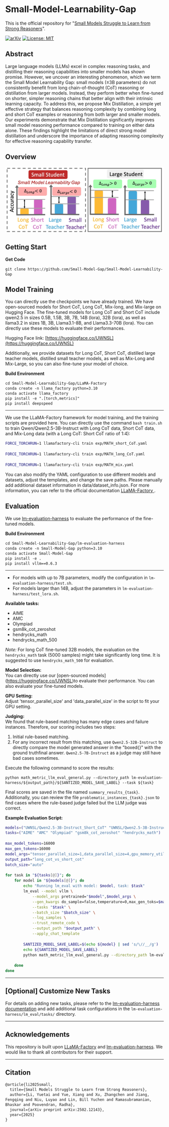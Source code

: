 # Small-Model-Learnability-Gap

This is the official repository for "[Small Models Struggle to Learn from Strong Reasoners](https://arxiv.org/pdf/2502.12143)".

[![arXiv](https://img.shields.io/badge/arXiv-paper-b31b1b.svg)](https://arxiv.org/pdf/2502.12143) [![License: MIT](https://img.shields.io/badge/License-MIT-yellow.svg)](https://opensource.org/licenses/MIT)

<!-- **🌟 Update**:  -->

## Abstract

Large language models (LLMs) excel in complex reasoning tasks, and distilling their reasoning capabilities into smaller models has shown promise. However, we uncover an interesting phenomenon, which we term the Small Model Learnability Gap: small models (≤3B parameters) do not consistently benefit from long chain-of-thought (CoT) reasoning or distillation from larger models. Instead, they perform better when fine-tuned on shorter, simpler reasoning chains that better align with their intrinsic learning capacity. To address this, we propose Mix Distillation, a simple yet effective strategy that balances reasoning complexity by combining long and short CoT examples or reasoning from both larger and smaller models. Our experiments demonstrate that Mix Distillation significantly improves small model reasoning performance compared to training on either data alone. These findings highlight the limitations of direct strong model distillation and underscore the importance of adapting reasoning complexity for effective reasoning capability transfer.

## Overview

![Overview](figs/teaser.png)

## Getting Start

**Get Code**
```
git clone https://github.com/Small-Model-Gap/Small-Model-Learnability-Gap
```

## Model Training
You can directly use the checkpoints we have already trained. We have open-sourced models for Short CoT, Long CoT, Mix-long, and Mix-large on Hugging Face. The fine-tuned models for Long CoT and Short CoT include qwen2.5 in sizes 0.5B, 1.5B, 3B, 7B, 14B (lora), 32B (lora), as well as llama3.2 in sizes 1B, 3B, Llama3.1-8B, and Llama3.3-70B (lora). You can directly use these models to evaluate their performances.

Hugging Face link: [https://huggingface.co/UWNSL](https://huggingface.co/UWNSL)

Additionally, we provide datasets for Long CoT, Short CoT, distilled large teacher models, distilled small teacher models, as well as Mix-Long and Mix-Large, so you can also fine-tune your model of choice. 

**Build Environment**
```
cd Small-Model-Learnability-Gap/LLaMA-Factory
conda create -n llama_factory python=3.10
conda activate llama_factory
pip install -e ".[torch,metrics]"
pip install deepspeed
```
---

We use the LLaMA-Factory framework for model training, and the training scripts are provided here. You can directly use the command `bash train.sh` to train Qwen/Qwen2.5-3B-Instruct with Long CoT data, Short CoT data, and Mix-Long data (with a Long CoT: Short CoT ratio of 1:4):

```bash
FORCE_TORCHRUN=1 llamafactory-cli train exp/MATH_short_CoT.yaml

FORCE_TORCHRUN=1 llamafactory-cli train exp/MATH_long_CoT.yaml

FORCE_TORCHRUN=1 llamafactory-cli train exp/MATH_mix.yaml
```

You can also modify the YAML configuration to use different models and datasets, adjust the templates, and change the save paths. Please manually add additional dataset information in data/dataset_info.json. For more information, you can refer to the official documentation [LLaMA-Factory ](https://github.com/hiyouga/LLaMA-Factory).


## Evaluation

We use [lm-evaluation-harness](https://github.com/EleutherAI/lm-evaluation-harness) to evaluate the performance of the fine-tuned models.

**Build Environment**
```
cd Small-Model-Learnability-Gap/lm-evaluation-harness
conda create -n Small-Model-Gap python=3.10
conda activate Small-Model-Gap
pip install -e .
pip install vllm==0.6.3
```
---

- For models with up to 7B parameters, modify the configuration in `lm-evaluation-harness/test.sh`. 
- For models larger than 14B, adjust the parameters in `lm-evaluation-harness/test_lora.sh`.

**Available tasks:**

- AIME  
- AMC  
- Olympiad  
- gsm8k_cot_zeroshot  
- hendrycks_math  
- hendrycks_math_500

*Note:* For long CoT fine-tuned 32B models, the evaluation on the `hendrycks_math` task (5000 samples) might take significantly long time. It is suggested to use `hendrycks_math_500` for evaluation.

**Model Selection:**  
You can directly use our [open-sourced models] (https://huggingface.co/UWNSL)to evaluate their performance. You can also evaluate your fine-tuned models.

**GPU Setting:**  
Adjust 'tensor_parallel_size' and 'data_parallel_size' in the script to fit your GPU setting.

**Judging:**  
We found that rule-based matching has many edge cases and failure instances. Therefore, our scoring includes two steps:
1. Initial rule-based matching.
2. For any incorrect result from this matching, use `Qwen2.5-32B-Instruct` to directly compare the model generated answer in the "boxed{}" with the ground truthfinal answer. `Qwen2.5-7B-Instruct` as a judge may still have bad cases sometimes.

Execute the following command to score the results:

```
python math_metric_llm_eval_general.py --directory_path lm-evaluation-harness/${output_path}/${SANTIZED_MODEL_SAVE_LABEL} --task ${task}
```

Final scores are saved in the file named `summary_results_{task}`. Additionally, you can review the file `problematic_instances_{task}.json` to find cases where the rule-based judge failed but the LLM judge was correct.

**Example Evaluation Script:**

```bash
models=("UWNSL/Qwen2.5-3B-Instruct_Short_CoT" "UWNSL/Qwen2.5-3B-Instruct_Long_CoT")
tasks=("AIME" "AMC" "Olympiad" "gsm8k_cot_zeroshot" "hendrycks_math")

max_model_tokens=16000
max_gen_tokens=16000
model_args="tensor_parallel_size=1,data_parallel_size=4,gpu_memory_utilization=0.8,max_model_len=$max_model_tokens,dtype=bfloat16"
output_path="long_cot_vs_short_cot"
batch_size="auto"

for task in "${tasks[@]}"; do
    for model in "${models[@]}"; do
        echo "Running lm_eval with model: $model, task: $task"
        lm_eval --model vllm \
            --model_args pretrained="$model",$model_args \
            --gen_kwargs do_sample=false,temperature=0,max_gen_toks=$max_gen_tokens \
            --tasks "$task" \
            --batch_size "$batch_size" \
            --log_samples \
            --trust_remote_code \
            --output_path "$output_path" \
            --apply_chat_template
       
        SANTIZED_MODEL_SAVE_LABEL=$(echo ${model} | sed 's/\//__/g')
        echo ${SANTIZED_MODEL_SAVE_LABEL}
        python math_metric_llm_eval_general.py --directory_path lm-evaluation-harness/${output_path}/${SANTIZED_MODEL_SAVE_LABEL} --task ${task}

    done
done
```

---

## [Optional] Customize New Tasks

For details on adding new tasks, please refer to the [lm-evaluation-harness documentation](https://github.com/EleutherAI/lm-evaluation-harness/blob/main/docs/new_task_guide.md) and add additional task configurations in the `lm-evaluation-harness/lm_eval/tasks/` directory.

---

## Acknowledgements

This repository is built upon [LLaMA-Factory](https://github.com/hiyouga/LLaMA-Factory) and [lm-evaluation-harness](https://github.com/EleutherAI/lm-evaluation-harness). We would like to thank all contributors for their support.

---

## Citation
```
@article{li2025small,
  title={Small Models Struggle to Learn from Strong Reasoners},
  author={Li, Yuetai and Yue, Xiang and Xu, Zhangchen and Jiang, Fengqing and Niu, Luyao and Lin, Bill Yuchen and Ramasubramanian, Bhaskar and Poovendran, Radha},
  journal={arXiv preprint arXiv:2502.12143},
  year={2025}
}
```